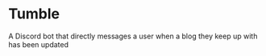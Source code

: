 # Tumble
A Discord bot that directly messages a user when a blog they keep up with has been updated
